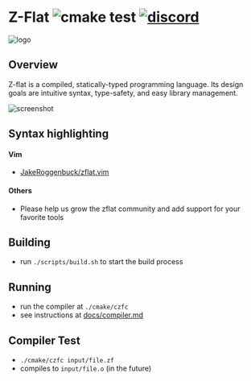 # Z-Flat ![cmake test](https://img.shields.io/github/workflow/status/adamhutchings/zflat/cmake?style=for-the-badge) <a href="https://discord.gg/UPqeyvzPcq">![discord](https://img.shields.io/badge/Discord-7289DA?style=for-the-badge&logo=discord&logoColor=white)</a>
![logo](https://github.com/adamhutchings/zflat/blob/main/logo.png)


## Overview

Z-flat is a compiled, statically-typed programming language. Its design goals
are intuitive syntax, type-safety, and easy library management.

![screenshot](https://github.com/adamhutchings/zflat/blob/main/screenshot.png)

## Syntax highlighting
#### Vim
- [JakeRoggenbuck/zflat.vim](https://github.com/JakeRoggenbuck/zflat.vim/)

#### Others
- Please help us grow the zflat community and add support for your favorite tools

## Building
- run `./scripts/build.sh` to start the build process

## Running
- run the compiler at `./cmake/czfc`
- see instructions at [docs/compiler.md](https://github.com/adamhutchings/zflat/blob/main/docs/compiler.md)

## Compiler Test
- `./cmake/czfc input/file.zf`
- compiles to `input/file.o` (in the future)

